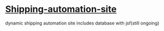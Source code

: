 # [Shipping-automation-site](https://furkanyldrmm.github.io/Shipping-automation-site/index.xhtml)
dynamic shipping automation site includes database with jsf(still ongoing)


